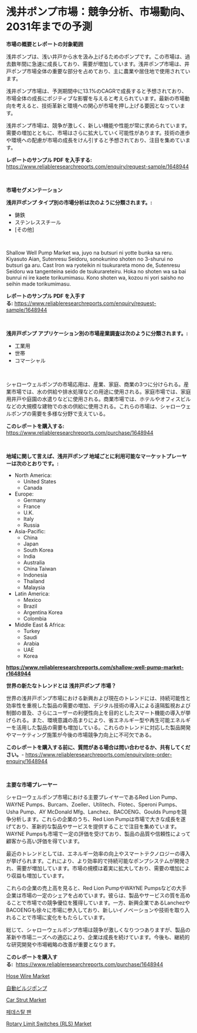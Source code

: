 <p><h1>浅井ポンプ市場：競争分析、市場動向、2031年までの予測</h1></p><p><strong>市場の概要とレポートの対象範囲</strong></p>
<p><p>浅井ポンプは、浅い井戸から水を汲み上げるためのポンプです。この市場は、過去数年間に急速に成長しており、需要が増加しています。浅井ポンプ市場は、井戸ポンプ市場全体の重要な部分を占めており、主に農業や居住地で使用されています。</p><p>浅井ポンプ市場は、予測期間中に13.1%のCAGRで成長すると予想されており、市場全体の成長にポジティブな影響を与えると考えられています。最新の市場動向を考えると、技術革新と環境への関心が市場を押し上げる要因となっています。</p><p>浅井ポンプ市場は、競争が激しく、新しい機能や性能が常に求められています。需要の増加とともに、市場はさらに拡大していく可能性があります。技術の進歩や環境への配慮が市場の成長をけん引すると予想されており、注目を集めています。</p></p>
<p><strong>レポートのサンプル PDF を入手する:</strong> <a href="https://www.reliableresearchreports.com/enquiry/request-sample/1648944">https://www.reliableresearchreports.com/enquiry/request-sample/1648944</a></p>
<p>&nbsp;</p>
<p><strong>市場セグメンテーション</strong></p>
<p><strong>浅井戸ポンプ タイプ別の市場分析は次のように分類されます。:</strong></p>
<p><ul><li>鋳鉄</li><li>ステンレススチール</li><li>[その他]</li></ul></p>
<p>&nbsp;</p>
<p><p>Shallow Well Pump Market wa, juyo na butsuri ni yotte bunka sa reru. Kiyasuto Aian, Sutenresu Seidoru, sonokunino shoten no 3-shurui no butsuri ga aru. Cast Iron wa ryoteikin ni tsukurareta mono de, Sutenresu Seidoru wa tangenteina seido de tsukurareteiru. Hoka no shoten wa sa bai bunrui ni ire kaete torikumimasu. Kono shoten wa, kozou ni yori saisho no seihin made torikumimasu.</p></p>
<p><strong>レポートのサンプル PDF を入手する:</strong>&nbsp;<a href="https://www.reliableresearchreports.com/enquiry/request-sample/1648944">https://www.reliableresearchreports.com/enquiry/request-sample/1648944</a></p>
<p>&nbsp;</p>
<p><strong> 浅井戸ポンプ アプリケーション別の市場産業調査は次のように分類されます。:</strong></p>
<p><ul><li>工業用</li><li>世帯</li><li>コマーシャル</li></ul></p>
<p>&nbsp;</p>
<p><p>シャローウェルポンプの市場応用は、産業、家庭、商業の3つに分けられる。産業市場では、水の供給や排水処理などの用途に使用される。家庭市場では、家庭用井戸や庭園の水遣りなどに使用される。商業市場では、ホテルやオフィスビルなどの大規模な建物での水の供給に使用される。これらの市場は、シャローウェルポンプの需要を多様な分野で支えている。</p></p>
<p><strong>このレポートを購入する:</strong>&nbsp; <a href="https://www.reliableresearchreports.com/purchase/1648944">https://www.reliableresearchreports.com/purchase/1648944</a></p>
<p>&nbsp;</p>
<p><strong>地域に関して言えば、浅井戸ポンプ 地域ごとに利用可能なマーケットプレーヤーは次のとおりです。:</strong></p>
<p><ul>
    <li>
        North America:
        <ul>
            <li>United States</li>
            <li>Canada</li>
        </ul>
    </li>
    <li>
        Europe:
        <ul>
            <li>Germany</li>
            <li>France</li>
            <li>U.K.</li>
            <li>Italy</li>
            <li>Russia</li>
        </ul>
    </li>
    <li>
        Asia-Pacific:
        <ul>
            <li>China</li>
            <li>Japan</li>
            <li>South Korea</li>
            <li>India</li>
            <li>Australia</li>
            <li>China Taiwan</li>
            <li>Indonesia</li>
            <li>Thailand</li>
            <li>Malaysia</li>
        </ul>
    </li>
    <li>
        Latin America:
        <ul>
            <li>Mexico</li>
            <li>Brazil</li>
            <li>Argentina Korea</li>
            <li>Colombia</li>
        </ul>
    </li>
    <li>
        Middle East & Africa:
        <ul>
            <li>Turkey</li>
            <li>Saudi</li>
            <li>Arabia</li>
            <li>UAE</li>
            <li>Korea</li>
        </ul>
    </li>
    </ul></p>
<p><strong><a href="https://www.reliableresearchreports.com/shallow-well-pump-market-r1648944">https://www.reliableresearchreports.com/shallow-well-pump-market-r1648944</a></strong>&nbsp;</p>
<p><strong>世界の新たなトレンドとは 浅井戸ポンプ 市場？</strong></p>
<p><p>世界の浅井戸ポンプ市場における新興および現在のトレンドには、持続可能性と効率性を重視した製品の需要の増加、デジタル技術の導入による遠隔監視および制御の普及、さらにユーザーの利便性向上を目的としたスマート機能の導入が挙げられる。また、環境意識の高まりにより、省エネルギー型や再生可能エネルギーを活用した製品の需要も増加している。これらのトレンドに対応した製品開発やマーケティング施策が今後の市場競争力向上に不可欠である。</p></p>
<p><strong>このレポートを購入する前に、質問がある場合は問い合わせるか、共有してください。</strong>- <a href="https://www.reliableresearchreports.com/enquiry/pre-order-enquiry/1648944">https://www.reliableresearchreports.com/enquiry/pre-order-enquiry/1648944</a></p>
<p>&nbsp;</p>
<p><strong>主要な市場プレーヤー</strong></p>
<p><p>シャローウェルポンプ市場における主要プレイヤーであるRed Lion Pump、WAYNE Pumps、Burcam、Zoeller、Utilitech、Flotec、Speroni Pumps、Usha Pump、AY McDonald Mfg、Lanchez、BACOENG、Goulds Pumpを競争分析します。これらの企業のうち、Red Lion Pumpは市場で大きな成長を遂げており、革新的な製品やサービスを提供することで注目を集めています。WAYNE Pumpsも市場で一定の評価を受けており、製品の品質や信頼性によって顧客から高い評価を得ています。</p><p>最近のトレンドとしては、エネルギー効率の向上やスマートテクノロジーの導入が挙げられます。これにより、より効率的で持続可能なポンプシステムが開発され、需要が増加しています。市場の規模は着実に拡大しており、需要の増加により収益も増加しています。</p><p>これらの企業の売上高を見ると、Red Lion PumpやWAYNE Pumpsなどの大手企業は市場の一定のシェアを占めています。彼らは、製品やサービスの質を高めることで市場での競争優位を獲得しています。一方、新興企業であるLanchezやBACOENGも徐々に市場に参入しており、新しいイノベーションや技術を取り入れることで市場に変化をもたらしています。</p><p>総じて、シャローウェルポンプ市場は競争が激しくなりつつありますが、製品の革新や市場ニーズへの適応により、企業は成長を続けています。今後も、継続的な研究開発や市場戦略の改善が重要となります。</p></p>
<p><strong>このレポートを購入する:</strong>&nbsp;&nbsp;<a href="https://www.reliableresearchreports.com/purchase/1648944">https://www.reliableresearchreports.com/purchase/1648944</a></p>
<p><p><a href="https://issuu.com/reportprime-2/docs/hose-wire-market-size-2030.pptx">Hose Wire Market</a></p><p><a href="https://github.com/bevdtkn4419963/Market-Research-Report-List-1/blob/main/633348628410.md">自動ビルジポンプ</a></p><p><a href="https://github.com/prosalinda88/Market-Research-Report-List-4/blob/main/car-strut-market.md">Car Strut Market</a></p><p><a href="https://medium.com/@jerrodhilll68/%ED%94%BC%EB%94%B0%EC%A1%80-%EB%B2%B5%EC%8A%A4-%EC%8B%9C%EC%9E%A5-%EA%B7%9C%EB%AA%A8-%EC%8B%9C%EC%9E%A5-%EC%A0%84%EB%A7%9D-%EB%B0%8F-%EC%8B%9C%EC%9E%A5-%EC%98%88%EC%B8%A1-2024%EB%85%84%EB%B6%80%ED%84%B0-2031%EB%85%84%EA%B9%8C%EC%A7%80-f8095858a7c8">페데스탈 팬</a></p><p><a href="https://iodized-pantydraco-05c.notion.site/Rotary-Limit-Switches-RLS-Market-Furnishes-Information-on-Market-Share-Market-Trends-and-Market--d5369da5b2124bdbadff62b2ae1dd4df">Rotary Limit Switches (RLS) Market</a></p></p>